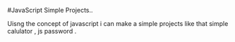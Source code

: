 #JavaScript Simple Projects..

Uisng the concept of javascript i can make a simple projects like that simple calulator , js password .
